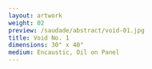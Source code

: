 ```yaml
---
layout: artwork
weight: 02
preview: /saudade/abstract/void-01.jpg
title: Void No. 1
dimensions: 30" x 40"
medium: Encaustic, Oil on Panel
---
```

